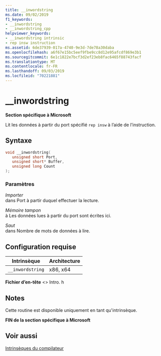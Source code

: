```yaml
---
title: __inwordstring
ms.date: 09/02/2019
f1_keywords:
- __inwordstring
- __inwordstring_cpp
helpviewer_keywords:
- __inwordstring intrinsic
- rep insw instruction
ms.assetid: 6de37939-017a-4740-9e3d-7de78a30daba
ms.openlocfilehash: a6f67e15bc5eef9fbe9cc8d12e95afcdf869e3b1
ms.sourcegitcommit: 6e1c1822e7bcf3d2ef23eb8fac6465f88743facf
ms.translationtype: MT
ms.contentlocale: fr-FR
ms.lasthandoff: 09/03/2019
ms.locfileid: "70221881"
---
```

# <a name="__inwordstring"></a>__inwordstring

**Section spécifique à Microsoft**

Lit les données à partir du port spécifié `rep insw` à l’aide de l’instruction.

## <a name="syntax"></a>Syntaxe

```C
void __inwordstring(
   unsigned short Port,
   unsigned short* Buffer,
   unsigned long Count
);
```

### <a name="parameters"></a>Paramètres

*Importer*\
dans Port à partir duquel effectuer la lecture.

*Mémoire tampon*\
à Les données lues à partir du port sont écrites ici.

*Saut*\
dans Nombre de mots de données à lire.

## <a name="requirements"></a>Configuration requise

|Intrinsèque|Architecture|
|---------------|------------------|
|`__inwordstring`|x86, x64|

**Fichier d’en-tête** \<> Intro. h

## <a name="remarks"></a>Notes

Cette routine est disponible uniquement en tant qu'intrinsèque.

**FIN de la section spécifique à Microsoft**

## <a name="see-also"></a>Voir aussi

[Intrinsèques du compilateur](../intrinsics/compiler-intrinsics.md)

